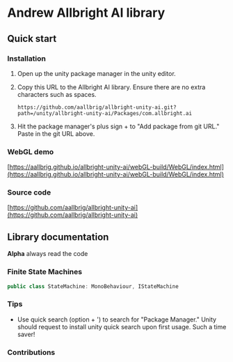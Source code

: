 # Andrew Allbright AI library

## Quick start
### Installation
1. Open up the unity package manager in the unity editor.

2. Copy this URL to the Allbright AI library. Ensure there are no extra characters such as spaces.
    ```
    https://github.com/aallbrig/allbright-unity-ai.git?path=/unity/allbright-unity-ai/Packages/com.allbright.ai
    ```

3. Hit the package manager's plus sign + to "Add package from git URL." Paste in the git URL above.

### WebGL demo
[https://aallbrig.github.io/allbright-unity-ai/webGL-build/WebGL/index.html](https://aallbrig.github.io/allbright-unity-ai/webGL-build/WebGL/index.html)

### Source code
[https://github.com/aallbrig/allbright-unity-ai](https://github.com/aallbrig/allbright-unity-ai)

## Library documentation
**Alpha** always read the code

### Finite State Machines
```cs
public class StateMachine: MonoBehaviour, IStateMachine
```
### Tips
- Use quick search (option + ') to search for "Package Manager." Unity should request to install unity quick search upon first usage. Such a time saver!

### Contributions

